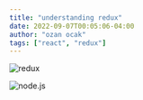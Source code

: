 ```yaml
---
title: "understanding redux"
date: 2022-09-07T00:05:06-04:00
author: "ozan ocak"
tags: ["react", "redux"]
---
```


![redux](img/redux.png)

![node.js](backend_drawing.png)
